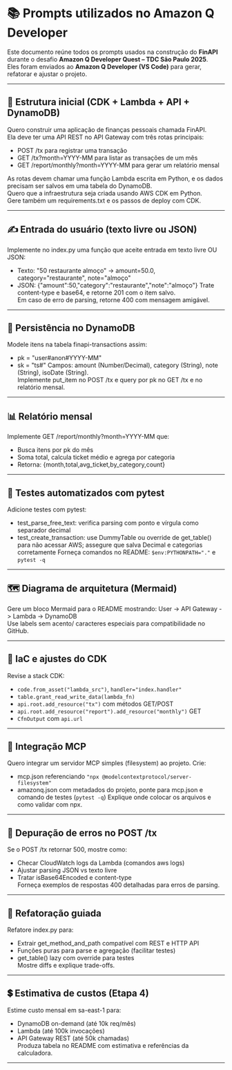 # 📚 Prompts utilizados no Amazon Q Developer

Este documento reúne todos os prompts usados na construção do **FinAPI** durante o desafio **Amazon Q Developer Quest – TDC São Paulo 2025**.  
Eles foram enviados ao **Amazon Q Developer (VS Code)** para gerar, refatorar e ajustar o projeto.

---

## 🧱 Estrutura inicial (CDK + Lambda + API + DynamoDB)

Quero construir uma aplicação de finanças pessoais chamada FinAPI.  
Ela deve ter uma API REST no API Gateway com três rotas principais:
- POST /tx para registrar uma transação
- GET /tx?month=YYYY-MM para listar as transações de um mês
- GET /report/monthly?month=YYYY-MM para gerar um relatório mensal

As rotas devem chamar uma função Lambda escrita em Python, e os dados precisam ser salvos em uma tabela do DynamoDB.  
Quero que a infraestrutura seja criada usando AWS CDK em Python.  
Gere também um requirements.txt e os passos de deploy com CDK.

---

## ✍️ Entrada do usuário (texto livre ou JSON)

Implemente no index.py uma função que aceite entrada em texto livre OU JSON:
- Texto: "50 restaurante almoço" → amount=50.0, category="restaurante", note="almoço"
- JSON: {"amount":50,"category":"restaurante","note":"almoço"}
Trate content-type e base64, e retorne 201 com o item salvo.  
Em caso de erro de parsing, retorne 400 com mensagem amigável.

---

## 💾 Persistência no DynamoDB

Modele itens na tabela finapi-transactions assim:
- pk = "user#anon#YYYY-MM"
- sk = "ts#<ISO-8601>"
Campos: amount (Number/Decimal), category (String), note (String), isoDate (String).  
Implemente put_item no POST /tx e query por pk no GET /tx e no relatório mensal.

---

## 📊 Relatório mensal

Implemente GET /report/monthly?month=YYYY-MM que:
- Busca itens por pk do mês
- Soma total, calcula ticket médio e agrega por categoria
- Retorna: {month,total,avg_ticket,by_category,count}

---

## 🧪 Testes automatizados com pytest

Adicione testes com pytest:
- test_parse_free_text: verifica parsing com ponto e vírgula como separador decimal
- test_create_transaction: use DummyTable ou override de get_table() para não acessar AWS; assegure que salva Decimal e categorias corretamente
Forneça comandos no README: `$env:PYTHONPATH="."` e `pytest -q`

---

## 🗺️ Diagrama de arquitetura (Mermaid)

Gere um bloco Mermaid para o README mostrando:
User -> API Gateway -> Lambda -> DynamoDB  
Use labels sem acento/ caracteres especiais para compatibilidade no GitHub.

---

## 🧰 IaC e ajustes do CDK

Revise a stack CDK:
- `code.from_asset("lambda_src")`, `handler="index.handler"`
- `table.grant_read_write_data(lambda_fn)`
- `api.root.add_resource("tx")` com métodos GET/POST
- `api.root.add_resource("report").add_resource("monthly")` GET
- `CfnOutput` com `api.url`

---

## 🔌 Integração MCP

Quero integrar um servidor MCP simples (filesystem) ao projeto. Crie:
- mcp.json referenciando `"npx @modelcontextprotocol/server-filesystem"`
- amazonq.json com metadados do projeto, ponte para mcp.json e comando de testes (`pytest -q`)
Explique onde colocar os arquivos e como validar com npx.

---

## 🧯 Depuração de erros no POST /tx

Se o POST /tx retornar 500, mostre como:
- Checar CloudWatch logs da Lambda (comandos aws logs)
- Ajustar parsing JSON vs texto livre
- Tratar isBase64Encoded e content-type  
Forneça exemplos de respostas 400 detalhadas para erros de parsing.

---

## 🧹 Refatoração guiada

Refatore index.py para:
- Extrair get_method_and_path compatível com REST e HTTP API
- Funções puras para parse e agregação (facilitar testes)
- get_table() lazy com override para testes  
Mostre diffs e explique trade-offs.

---

## 💲 Estimativa de custos (Etapa 4)

Estime custo mensal em sa-east-1 para:
- DynamoDB on-demand (até 10k req/mês)
- Lambda (até 100k invocações)
- API Gateway REST (até 50k chamadas)  
Produza tabela no README com estimativa e referências da calculadora.
---